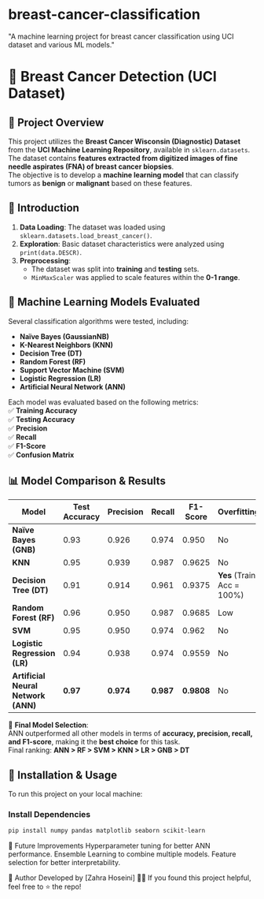 # breast-cancer-classification
 "A machine learning project for breast cancer classification using UCI dataset and various ML models."
# 🏥 Breast Cancer Detection (UCI Dataset)

## 📌 Project Overview
This project utilizes the **Breast Cancer Wisconsin (Diagnostic) Dataset** from the **UCI Machine Learning Repository**, available in `sklearn.datasets`.  
The dataset contains **features extracted from digitized images of fine needle aspirates (FNA) of breast cancer biopsies**.  
The objective is to develop a **machine learning model** that can classify tumors as **benign** or **malignant** based on these features.

## 📝 Introduction
1. **Data Loading**: The dataset was loaded using `sklearn.datasets.load_breast_cancer()`.  
2. **Exploration**: Basic dataset characteristics were analyzed using `print(data.DESCR)`.  
3. **Preprocessing**:  
   - The dataset was split into **training** and **testing** sets.  
   - `MinMaxScaler` was applied to scale features within the **0-1 range**.  
## 🔬 Machine Learning Models Evaluated
Several classification algorithms were tested, including:  
- **Naïve Bayes (GaussianNB)**  
- **K-Nearest Neighbors (KNN)**  
- **Decision Tree (DT)**  
- **Random Forest (RF)**  
- **Support Vector Machine (SVM)**  
- **Logistic Regression (LR)**  
- **Artificial Neural Network (ANN)**  

Each model was evaluated based on the following metrics:  
✅ **Training Accuracy**  
✅ **Testing Accuracy**  
✅ **Precision**  
✅ **Recall**  
✅ **F1-Score**  
✅ **Confusion Matrix**  

## 📊 Model Comparison & Results  

| Model                  | Test Accuracy | Precision | Recall | F1-Score | Overfitting |
|------------------------|--------------|-----------|--------|----------|-------------|
| **Naïve Bayes (GNB)**  | 0.93         | 0.926     | 0.974  | 0.950    | No          |
| **KNN**                | 0.95         | 0.939     | 0.987  | 0.9625   | No          |
| **Decision Tree (DT)** | 0.91         | 0.914     | 0.961  | 0.9375   | **Yes** (Train Acc = 100%) |
| **Random Forest (RF)** | 0.96         | 0.950     | 0.987  | 0.9685   | Low         |
| **SVM**                | 0.95         | 0.950     | 0.974  | 0.962    | No          |
| **Logistic Regression (LR)** | 0.94  | 0.938     | 0.974  | 0.9559   | No          |
| **Artificial Neural Network (ANN)** | **0.97** | **0.974** | **0.987** | **0.9808** | No |

📌 **Final Model Selection**:  
ANN outperformed all other models in terms of **accuracy, precision, recall, and F1-score**, making it the **best choice** for this task.  
Final ranking: **ANN > RF > SVM > KNN > LR > GNB > DT**  

## 📂 Installation & Usage  
To run this project on your local machine:  

###  Install Dependencies  
```bash
pip install numpy pandas matplotlib seaborn scikit-learn
```



📌 Future Improvements
Hyperparameter tuning for better ANN performance.
Ensemble Learning to combine multiple models.
Feature selection for better interpretability.


📌 Author
Developed by [Zahra Hoseini] 🧑‍💻
If you found this project helpful, feel free to ⭐️ the repo!
